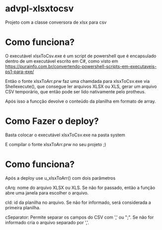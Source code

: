 # advpl-xlsxtocsv
Projeto com a classe conversora de xlsx para csv

# Como funciona?

O executável xlsxToCsv.exe é um script de powershell que é encapsulado dentro de um executável escrito em C#, como visto em 
https://purainfo.com.br/convertendo-powershell-scripts-em-executaveis-ps1-para-exe/


Então o fonte xlsxToArr.prw faz uma chamdada para xlsxToCsv.exe via Shellexecute(), que  consegue ler arquivos XLSX ou XLS, gerar um arquivo CSV temporário, que então pode ser lido nativamente pelo protheus. 

Após isso a funcção devolve o conteúdo da planilha em formato de array.

# Como Fazer o deploy?

Basta colocar o executável xlsxToCsv.exe na pasta system

E compilar o fonte xlsxToArr.prw  no seu projeto ;)

# Como funciona?
Após a deploy use u_xlsxToArr() com dois parâmetros

cArq: nome do arquivo XLSX ou XLS. Se não for passado, então a função abre uma janela para escolher o arquivo.

cId: id da planilha no arquivo. Se não for informado, será considerada a primeira planilha.  

cSeparator: Permite separar os campos do CSV com ',' ou ";". Se não for informado cria o arquivo separado por ','.



